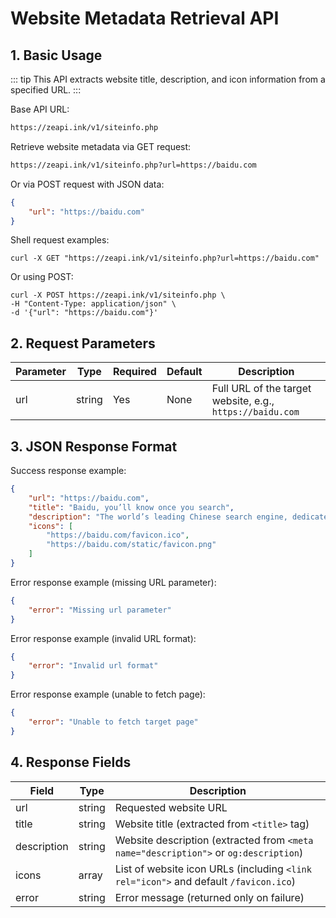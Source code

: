 # Website Metadata Retrieval API
## 1. Basic Usage

::: tip
This API extracts website title, description, and icon information from a specified URL.
:::

Base API URL:

```txt
https://zeapi.ink/v1/siteinfo.php
```

Retrieve website metadata via GET request:

```txt
https://zeapi.ink/v1/siteinfo.php?url=https://baidu.com
```

Or via POST request with JSON data:

```json
{
    "url": "https://baidu.com"
}
```

Shell request examples:

```shell
curl -X GET "https://zeapi.ink/v1/siteinfo.php?url=https://baidu.com"
```

Or using POST:

```shell
curl -X POST https://zeapi.ink/v1/siteinfo.php \
-H "Content-Type: application/json" \
-d '{"url": "https://baidu.com"}'
```

## 2. Request Parameters

| Parameter | Type   | Required | Default | Description                        |
|-----------|--------|----------|---------|------------------------------------|
| url       | string | Yes      | None    | Full URL of the target website, e.g., `https://baidu.com` |

## 3. JSON Response Format

Success response example:

```json
{
    "url": "https://baidu.com",
    "title": "Baidu, you’ll know once you search",
    "description": "The world’s leading Chinese search engine, dedicated to helping users access information more conveniently and find what they seek.",
    "icons": [
        "https://baidu.com/favicon.ico",
        "https://baidu.com/static/favicon.png"
    ]
}
```

Error response example (missing URL parameter):

```json
{
    "error": "Missing url parameter"
}
```

Error response example (invalid URL format):

```json
{
    "error": "Invalid url format"
}
```

Error response example (unable to fetch page):

```json
{
    "error": "Unable to fetch target page"
}
```

## 4. Response Fields

| Field       | Type   | Description                                      |
|-------------|--------|--------------------------------------------------|
| url         | string | Requested website URL                            |
| title       | string | Website title (extracted from `<title>` tag)     |
| description | string | Website description (extracted from `<meta name="description">` or `og:description`) |
| icons       | array  | List of website icon URLs (including `<link rel="icon">` and default `/favicon.ico`) |
| error       | string | Error message (returned only on failure)        |